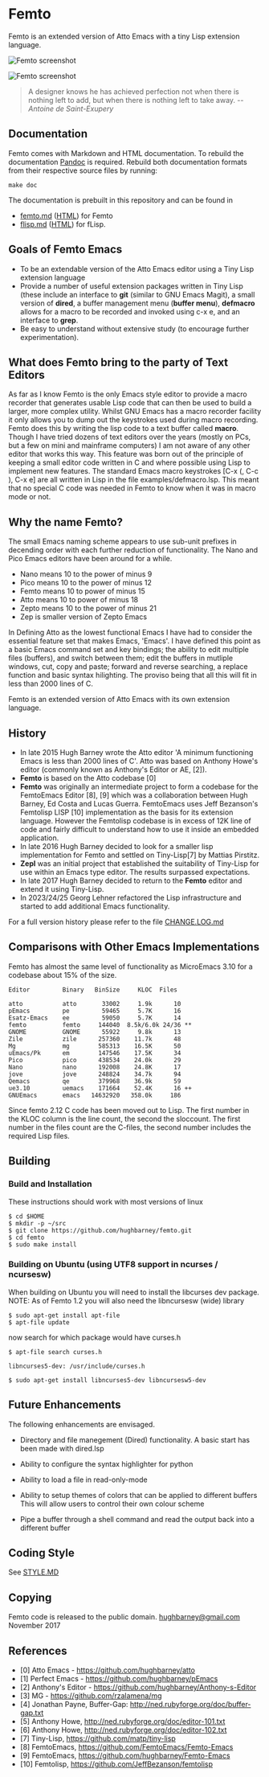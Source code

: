 # Femto

Femto is an extended version of Atto Emacs with a tiny Lisp extension
language.

![Femto screenshot](https://github.com/hughbarney/femto/blob/master/screenshots/femto-hilite.png)

![Femto screenshot](https://github.com/hughbarney/femto/blob/master/screenshots/femto-startup.jpg)

> A designer knows he has achieved perfection not when there is
> nothing left to add, but when there is nothing left to take away.
> -- <cite>Antoine de Saint-Exupery</cite>


## Documentation

Femto comes with Markdown and HTML documentation. To rebuild the
documentation [Pandoc](https://pandoc.org/) is required. Rebuild both
documentation formats from their respective source files by running:

    make doc

The documentation is prebuilt in this repository and can be found in

* [femto.md](docs/femto.md) ([HTML](pdoc/femto.html)) for Femto
* [flisp.md](docs/flisp.md) ([HTML](pdoc/flisp.html)) for fLisp.



## Goals of Femto Emacs

* To be an extendable version of the Atto Emacs editor using a Tiny
  Lisp extension language
* Provide a number of useful extension packages written in Tiny Lisp
  (these include an interface to **git** (similar to GNU Emacs Magit),
  a small version of **dired**, a buffer management menu (**buffer
  menu**), **defmacro** allows for a macro to be recorded and invoked
  using c-x e, and an interface to **grep**.
* Be easy to understand without extensive study (to encourage further
  experimentation).


## What does Femto bring to the party of Text Editors

As far as I know Femto is the only Emacs style editor to provide a
macro recorder that generates usable Lisp code that can then be used
to build a larger, more complex utility.  Whilst GNU Emacs has a macro
recorder facility it only allows you to dump out the keystrokes used
during macro recording.  Femto does this by writing the lisp code to a
text buffer called **macro**.  Though I have tried dozens of text
editors over the years (mostly on PCs, but a few on mini and mainframe
computers) I am not aware of any other editor that works this way.
This feature was born out of the principle of keeping a small editor
code written in C and where possible using Lisp to implement new
features.  The standard Emacs macro keystrokes [C-x (, C-c ), C-x e]
are all written in Lisp in the file examples/defmacro.lsp. This meant
that no special C code was needed in Femto to know when it was in
macro mode or not.


## Why the name Femto?

The small Emacs naming scheme appears to use sub-unit prefixes in
decending order with each further reduction of functionality. The Nano
and Pico Emacs editors have been around for a while.

* Nano means 10 to the power of minus 9
* Pico means 10 to the power of minus 12 
* Femto means 10 to power of minus 15
* Atto means 10 to power of minus 18
* Zepto means 10 to the power of minus 21
* Zep is smaller version of Zepto Emacs 

In Defining Atto as the lowest functional Emacs I have had to consider
the essential feature set that makes Emacs, 'Emacs'. I have defined
this point as a basic Emacs command set and key bindings; the ability
to edit multiple files (buffers), and switch between them; edit the
buffers in mutliple windows, cut, copy and paste; forward and reverse
searching, a replace function and basic syntax hilighting. The proviso
being that all this will fit in less than 2000 lines of C.

Femto is an extended version of Atto Emacs with its own extension
language.


## History

* In late 2015 Hugh Barney wrote the Atto editor 'A minimum
  functioning Emacs is less than 2000 lines of C'.  Atto was based on
  Anthony Howe's editor (commonly known as Anthony's Editor or AE,
  [2]).
* **Femto** is based on the Atto codebase [0]
* **Femto** was originally an intermediate project to form a codebase
  for the FemtoEmacs Editor [8], [9] which was a collaboration between
  Hugh Barney, Ed Costa and Lucas Guerra.  FemtoEmacs uses Jeff
  Bezanson's Femtolisp LISP [10] implementation as the basis for its
  extension language.  However the Femtolisp codebase is in excess of
  12K line of code and fairly difficult to understand how to use it
  inside an embedded application.
* In late 2016 Hugh Barney decided to look for a smaller lisp
  implementation for Femto and settled on Tiny-Lisp[7] by Mattias
  Pirstitz.
* **Zepl** was an initial project that established the suitability of
  Tiny-Lisp for use within an Emacs type editor. The results surpassed
  expectations.
* In late 2017 Hugh Barney decided to return to the **Femto** editor
  and extend it using Tiny-Lisp.
* In 2023/24/25 Georg Lehner refactored the Lisp infrastructure and
  started to add additional Emacs functionality.

For a full version history please refer to the file [CHANGE.LOG.md](./CHANGE.LOG.md)


## Comparisons with Other Emacs Implementations

Femto has almost the same level of functionality as MicroEmacs 3.10
for a codebase about 15% of the size.

    Editor         Binary   BinSize     KLOC  Files

    atto           atto       33002     1.9k      10
    pEmacs         pe         59465     5.7K      16
    Esatz-Emacs    ee         59050     5.7K      14
    femto          femto     144040  8.5k/6.0k 24/36 **
    GNOME          GNOME      55922     9.8k      13
    Zile           zile      257360    11.7k      48
    Mg             mg        585313    16.5K      50
    uEmacs/Pk      em        147546    17.5K      34
    Pico           pico      438534    24.0k      29
    Nano           nano      192008    24.8K      17
    jove           jove      248824    34.7k      94
    Qemacs         qe        379968    36.9k      59
    ue3.10         uemacs    171664    52.4K      16 ++
    GNUEmacs       emacs   14632920   358.0k     186

Since femto 2.12 C code has been moved out to Lisp. The first number
in the KLOC column is the line count, the second the sloccount. The
first number in the files count are the C-files, the second number
includes the required Lisp files.

## Building

### Build and Installation

These instructions should work with most versions of linux

    $ cd $HOME
    $ mkdir -p ~/src
    $ git clone https://github.com/hughbarney/femto.git
    $ cd femto
    $ sudo make install

### Building on Ubuntu (using UTF8 support in ncurses / ncursesw)

When building on Ubuntu you will need to install the libcurses dev package.
NOTE: As of Femto 1.2 you will also need the libncursesw (wide) library

	$ sudo apt-get install apt-file
	$ apt-file update

now search for which package would have curses.h

	$ apt-file search curses.h

	libncurses5-dev: /usr/include/curses.h

	$ sudo apt-get install libncurses5-dev libncursesw5-dev


## Future Enhancements

The following enhancements are envisaged.

* Directory and file manegement (Dired) functionality.  A basic start has been made with dired.lsp

* Ability to configure the syntax highlighter for python

* Ability to load a file in read-only-mode

* Ability to setup themes of colors that can be applied to different buffers
  This will allow users to control their own colour scheme

* Pipe a buffer through a shell command and read the output back into a different buffer


## Coding Style

See [STYLE.MD](./style.md)


## Copying

Femto code is released to the public domain. hughbarney@gmail.com November 2017

## References

 * [0] Atto Emacs - https://github.com/hughbarney/atto
 * [1] Perfect Emacs - https://github.com/hughbarney/pEmacs
 * [2] Anthony's Editor - https://github.com/hughbarney/Anthony-s-Editor
 * [3] MG - https://github.com/rzalamena/mg
 * [4] Jonathan Payne, Buffer-Gap: http://ned.rubyforge.org/doc/buffer-gap.txt
 * [5] Anthony Howe,  http://ned.rubyforge.org/doc/editor-101.txt
 * [6] Anthony Howe, http://ned.rubyforge.org/doc/editor-102.txt
 * [7] Tiny-Lisp,  https://github.com/matp/tiny-lisp
 * [8] FemtoEmacs, https://github.com/FemtoEmacs/Femto-Emacs
 * [9] FemtoEmacs, https://github.com/hughbarney/Femto-Emacs
 * [10] Femtolisp,  https://github.com/JeffBezanson/femtolisp
